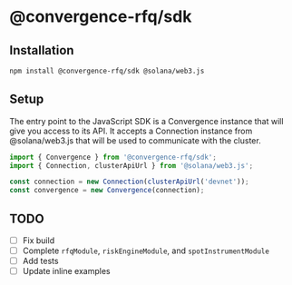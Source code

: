 # @convergence-rfq/sdk

## Installation

```bash
npm install @convergence-rfq/sdk @solana/web3.js
```

## Setup

The entry point to the JavaScript SDK is a Convergence instance that will give you access to its API. It accepts a Connection instance from @solana/web3.js that will be used to communicate with the cluster.

```ts
import { Convergence } from '@convergence-rfq/sdk';
import { Connection, clusterApiUrl } from '@solana/web3.js';

const connection = new Connection(clusterApiUrl('devnet'));
const convergence = new Convergence(connection);
```

## TODO

- [ ] Fix build
- [ ] Complete `rfqModule`, `riskEngineModule`, and `spotInstrumentModule`
- [ ] Add tests
- [ ] Update inline examples
